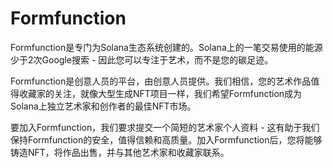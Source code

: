 # Formfunction

Formfunction是专门为Solana生态系统创建的。Solana上的一笔交易使用的能源少于2次Google搜索 - 因此您可以专注于艺术，而不是您的碳足迹。

Formfunction是创意人员的平台，由创意人员提供。我们相信，您的艺术作品值得收藏家的关注，就像大型生成NFT项目一样，我们希望Formfunction成为Solana上独立艺术家和创作者的最佳NFT市场。

要加入Formfunction，我们要求提交一个简短的艺术家个人资料 - 这有助于我们保持Formfunction的安全，值得信赖和高质量。加入Formfunction后，您将能够铸造NFT，将作品出售，并与其他艺术家和收藏家联系。
